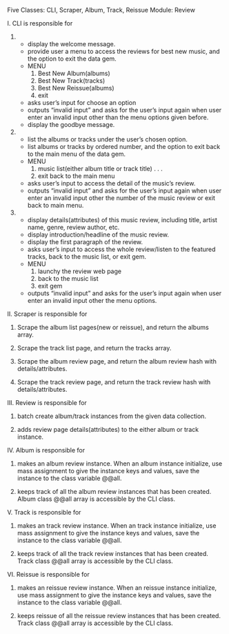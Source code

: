 Five Classes: CLI, Scraper, Album, Track, Reissue
Module: Review

I. CLI is responsible for
 
1. - display the welcome message.
   - provide user a menu to access the reviews for best new music, and the option to exit the data gem.
   - MENU
      1. Best New Album(albums)
      2. Best New Track(tracks)
      3. Best New Reissue(albums)
      4. exit
   - asks user’s input for choose an option
   - outputs “invalid input” and asks for the user’s input again when user enter an invalid input other than the menu options given before.
   - display the goodbye message.

2. - list the albums or tracks under the user’s chosen option.
   - list albums or tracks by ordered number, and the option to exit back to the main menu of the data gem.
   - MENU
      1. music list(either album title or track title)
      .
      .
      .
      25. exit back to the main menu
   - asks user’s input to access the detail of the music’s review.
   - outputs “invalid input” and asks for the user’s input again when user enter an invalid input other the number of the music review or exit back to main menu.

3. - display details(attributes) of this music review, including title, artist name, genre, review author, etc.
   - display introduction/headline of the music review.
   - display the first paragraph of the review.
   - asks user’s input to access the whole review/listen to the featured tracks, back to the music list, or exit gem.
   - MENU
      1. launchy the review web page
      2. back to the music list
      3. exit gem
   - outputs “invalid input” and asks for the user’s input again when user enter an invalid input other the menu options.


II. Scraper is responsible for

1. Scrape the album list pages(new or reissue), and return the albums array.

2. Scrape the track list page, and return the tracks array.

3. Scrape the album review page, and return the album review hash with details/attributes.

4. Scrape the track review page, and return the track review hash with details/attributes.


III. Review is responsible for

1. batch create album/track instances from the given data collection. 

2. adds review page details(attributes) to the either album or track instance.

IV. Album is responsible for

1. makes an album review instance. When an album instance initialize, use mass assignment to give the instance keys and values, save the instance to the class variable @@all.

2. keeps track of all the album review instances that has been created. Album class @@all array is accessible by the CLI class.


V. Track is responsible for

1. makes an track review instance. When an track instance initialize, use mass assignment to give the instance keys and values, save the instance to the class variable @@all.

2. keeps track of all the track review instances that has been created. Track class @@all array is accessible by the CLI class.

VI. Reissue is responsible for

1. makes an reissue review instance. When an reissue instance initialize, use mass assignment to give the instance keys and values, save the instance to the class variable @@all.

2. keeps reissue of all the reissue review instances that has been created. Track class @@all array is accessible by the CLI class.



